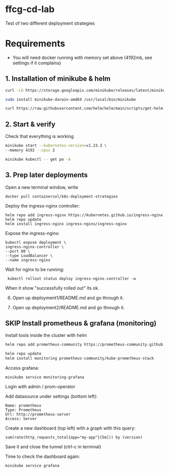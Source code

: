 # ffcg-cd-lab

Test of two different deployment strategies

# Requirements 

* You will need docker running with memory set above (4192mb, see settings if it complains)

## 1. Installation of minikube & helm

```bash
curl -LO https://storage.googleapis.com/minikube/releases/latest/minikube-darwin-amd64
```
```bash
sudo install minikube-darwin-amd64 /usr/local/bin/minikube
```
```bash
curl https://raw.githubusercontent.com/helm/helm/main/scripts/get-helm-3 | bash
```

## 2. Start & verify

Check that everything is working

```bash
minikube start --kubernetes-version=v1.23.3 \
--memory 4192 --cpus 2
```
```bash
minikube kubectl -- get po -A
```


## 3. Prep later deployments

Open a new terminal window, write 

    docker pull containersol/k8s-deployment-strategies

Deploy the ingress-nginx controller:

    helm repo add ingress-nginx https://kubernetes.github.io/ingress-nginx
    helm repo update
    helm install ingress-nginx ingress-nginx/ingress-nginx

Expose the ingress-nginx:

    kubectl expose deployment \
    ingress-nginx-controller \
    --port 80 \
    --type LoadBalancer \
    --name ingress-nginx

Wait for nginx to be running:

     kubectl rollout status deploy ingress-nginx-controller -w

When it show "successfully rolled out" its ok.

6. Open up deployment1/README.md and go through it.

7. Open up deployment2/README.md and go through it.

## SKIP Install prometheus & grafana (monitoring)

Install tools inside the cluster with helm

```bash
helm repo add prometheus-community https://prometheus-community.github.io/helm-charts

helm repo update
helm install monitoring prometheus-community/kube-prometheus-stack
```

Access grafana:

    minikube service monitoring-grafana

Login with admin / prom-operator

Add datasource under settings (bottom left):

    Name: prometheus
    Type: Prometheus
    Url: http://prometheus-server
    Access: Server

Create a new dashboard (top left) with a graph 
with this query:

    sum(rate(http_requests_total{app="my-app"}[5m])) by (version)

Save it and close the tunnel (ctrl-c in terminal)

Time to check the dashboard again:

    minikube service grafana












